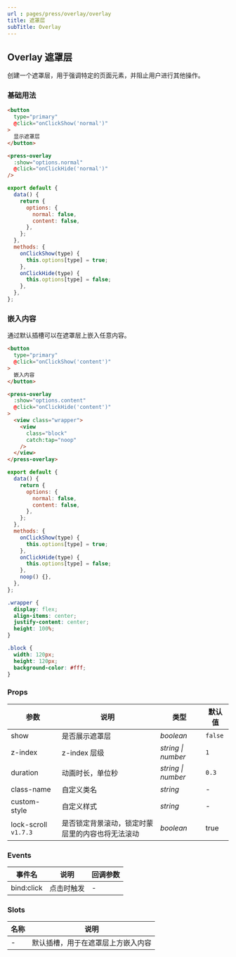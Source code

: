 ```yaml
---
url : pages/press/overlay/overlay
title: 遮罩层
subTitle: Overlay
---
```

## Overlay 遮罩层

创建一个遮罩层，用于强调特定的页面元素，并阻止用户进行其他操作。



### 基础用法

```html
<button
  type="primary"
  @click="onClickShow('normal')"
>
  显示遮罩层
</button>

<press-overlay
  :show="options.normal"
  @click="onClickHide('normal')"
/>
```

```js
export default {
  data() {
    return {
      options: {
        normal: false,
        content: false,
      },
    };
  },
  methods: {
    onClickShow(type) {
      this.options[type] = true;
    },
    onClickHide(type) {
      this.options[type] = false;
    },
  },
};
```

### 嵌入内容

通过默认插槽可以在遮罩层上嵌入任意内容。

```html
<button
  type="primary"
  @click="onClickShow('content')"
>
  嵌入内容
</button>

<press-overlay
  :show="options.content"
  @click="onClickHide('content')"
>
  <view class="wrapper">
    <view
      class="block"
      catch:tap="noop"
    />
  </view>
</press-overlay>
```

```js
export default {
  data() {
    return {
      options: {
        normal: false,
        content: false,
      },
    };
  },
  methods: {
    onClickShow(type) {
      this.options[type] = true;
    },
    onClickHide(type) {
      this.options[type] = false;
    },
    noop() {},
  },
};
```

```css
.wrapper {
  display: flex;
  align-items: center;
  justify-content: center;
  height: 100%;
}

.block {
  width: 120px;
  height: 120px;
  background-color: #fff;
}
```

### Props

| 参数                 | 说明                                             | 类型               | 默认值  |
| -------------------- | ------------------------------------------------ | ------------------ | ------- |
| show                 | 是否展示遮罩层                                   | _boolean_          | `false` |
| z-index              | z-index 层级                                     | _string \| number_ | `1`     |
| duration             | 动画时长，单位秒                                 | _string \| number_ | `0.3`   |
| class-name           | 自定义类名                                       | _string_           | -       |
| custom-style         | 自定义样式                                       | _string_           | -       |
| lock-scroll `v1.7.3` | 是否锁定背景滚动，锁定时蒙层里的内容也将无法滚动 | _boolean_          | true    |

### Events

| 事件名     | 说明       | 回调参数 |
| ---------- | ---------- | -------- |
| bind:click | 点击时触发 | -        |

### Slots

| 名称 | 说明                               |
| ---- | ---------------------------------- |
| -    | 默认插槽，用于在遮罩层上方嵌入内容 |
